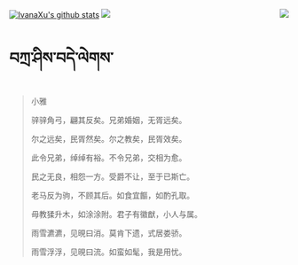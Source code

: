 [![IvanaXu's github stats](https://github-readme-stats.vercel.app/api?username=IvanaXu&show_icons=true&theme=vue-dark)](https://github.com/anuraghazra/github-readme-stats)
<img align="right" src="https://github-readme-stats.vercel.app/api/top-langs/?username=IvanaXu&langs_count=7&theme=graywhite" />
<img src="https://github-readme-stats.vercel.app/api/wakatime?username=IvanaXu&layout=compact&langs_count=6&theme=vue-dark&&custom_title=Programming Times(Jul 29 2021-)" />
# བཀྲ་ཤིས་བདེ་ལེགས་
> 小雅
> 
> 骍骍角弓，翩其反矣。兄弟婚姻，无胥远矣。
> 
> 尔之远矣，民胥然矣。尔之教矣，民胥效矣。
> 
> 此令兄弟，绰绰有裕。不令兄弟，交相为愈。
> 
> 民之无良，相怨一方。受爵不让，至于已斯亡。
> 
> 老马反为驹，不顾其后。如食宜饇，如酌孔取。
> 
> 毋教猱升木，如涂涂附。君子有徽猷，小人与属。
> 
> 雨雪瀌瀌，见晛曰消。莫肯下遗，式居娄骄。
> 
> 雨雪浮浮，见晛曰流。如蛮如髦，我是用忧。
>